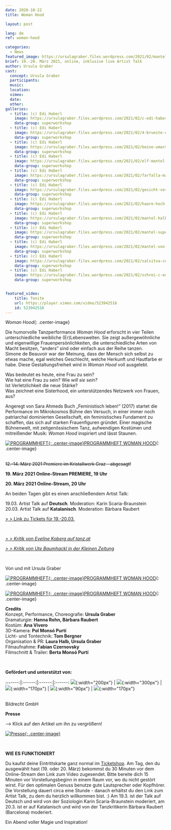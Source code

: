 ```yaml
---
date: 2020-10-22
title: Woman Hood

layout: post

lang: de
ref: woman-hood

categories:
  - News
featured_image: https://ursulagraber.files.wordpress.com/2021/02/mantel-superwoman-c-edi-haberl-13_1.jpg?w=500&fit=crop
brief: 19.-20. März 2021, online, inklusive live Artist Talk
author: Ursula Graber
cast:
  concept: Ursula Graber
  participants:
  music:
  location:
  vimeo:
  date:
  other:
galleries:
  - title: (c) Edi Haberl
    image: https://ursulagraber.files.wordpress.com/2021/02/c-edi-haberl-1_1.jpg?w=1024&fit=crop
    data-group: superworkshop
  - title: (c) Edi Haberl
    image: https://ursulagraber.files.wordpress.com/2021/02/4-brueste-c-edi-haberl-7_1.jpg?w=1024&fit=crop
    data-group: superworkshop
  - title: (c) Edi Haberl
    image: https://ursulagraber.files.wordpress.com/2021/02/beine-umarmen-c-edi-haberl-8_1.jpg?w=1024&fit=crop
    data-group: superworkshop
  - title: (c) Edi Haberl
    image: https://ursulagraber.files.wordpress.com/2021/02/elf-mantel-c-edi-haberl-11_1.jpg?w=1024&fit=crop
    data-group: superworkshop
  - title: (c) Edi Haberl
    image: https://ursulagraber.files.wordpress.com/2021/02/farfalla-mantel-c-edi-haberl-12_1.jpg?w=1024&fit=crop
    data-group: superworkshop
  - title: (c) Edi Haberl
    image: https://ursulagraber.files.wordpress.com/2021/02/gesicht-verdeckt-c-edi-haberl-3_1.jpg?w=1024&fit=crop
    data-group: superworkshop
  - title: (c) Edi Haberl
    image: https://ursulagraber.files.wordpress.com/2021/02/haare-hoch-c-edi-haberl-5_1.jpg?w=1024&fit=crop
    data-group: superworkshop
  - title: (c) Edi Haberl
    image: https://ursulagraber.files.wordpress.com/2021/02/mantel-halb-c-edi-haberl-4_1.jpg?w=1024&fit=crop
    data-group: superworkshop
  - title: (c) Edi Haberl
    image: https://ursulagraber.files.wordpress.com/2021/02/mantel-superwoman-c-edi-haberl-13_1.jpg?w=1024&fit=crop
    data-group: superworkshop
  - title: (c) Edi Haberl
    image: https://ursulagraber.files.wordpress.com/2021/02/mantel-von-hinten-c-edi-haberl-15_1.jpg?w=1024&fit=crop
    data-group: superworkshop
  - title: (c) Edi Haberl
    image: https://ursulagraber.files.wordpress.com/2021/02/salsitxa-cerstecktc-edi-haberl-10_1.jpg?w=1024&fit=crop
    data-group: superworkshop
  - title: (c) Edi Haberl
    image: https://ursulagraber.files.wordpress.com/2021/02/schrei-c-edi-haberl-2_1.jpg?w=1024&fit=crop
    data-group: superworkshop


featured_video:
    title: Tonite
    url: https://player.vimeo.com/video/523942516
    id: 523942516
---
```



*Woman Hood*{: .center-image}

Die humorvolle Tanzperformance <i>Woman Hood</i> erforscht in vier Teilen unterschiedliche weibliche (Er)Lebenswelten. Sie zeigt außergewöhnliche und eigenwillige Frauenpersönlichkeiten, die unterschiedliche Arten von Macht besitzen, “anders” sind oder einfach aus der Reihe tanzen.   
Simone de Beauvoir war der Meinung, dass der Mensch sich selbst zu etwas mache, egal welches Geschlecht, welche Herkunft und Hautfarbe er habe. Diese Gestaltungsfreiheit wird in <i>Woman Hood</i> voll ausgelebt.<br>

Was bedeutet es heute, eine Frau zu sein? <br>
 Wie hat eine Frau zu sein? Wie <i>will sie sein?</i><br>
Ist Verletzlichkeit die neue Stärke?<br>
Was zeichnet eine Sisterhood, ein unterstützendes Netzwerk von Frauen, aus?   

Angeregt von Sara Ahmeds Buch „Feministisch leben!“ (2017) startet die Performance im Mikrokosmos Bühne den Versuch, in einer immer noch patriarchal dominierten Gesellschaft, ein feministisches Fundament zu schaffen, das sich auf starken Frauenfiguren gründet.
Einer magische Bühnenwelt, mit zeitgenössischem Tanz, aufwendigen Kostümen und mitreißender Musik: <i>Woman Hood</i> inspiriert und lässt Staunen.   

[![PROGRAMMHEFT]({{site.url}}/images/file-icon.png){: .center-image}PROGRAMMHEFT WOMAN HOOD]({{site.url}}/docs/Programmheft_WomanHood.pdf){: .center-image}


<!--plop-->

<br>
<del>12.-14. März 2021 Premiere im Kristallwerk Graz - abgesagt!</del>


**19. März 2021 Online-Stream PREMIERE, 19 Uhr**   

**20. März 2021 Online-Stream, 20 Uhr**  

An beiden Tagen gibt es einen anschließendem Artist Talk:   

19.03. Artist Talk auf **Deutsch**. Moderation: Karin Scaria-Braunstein   
20.03. Artist Talk auf **Katalanisch**. Moderation: Bàrbara Raubert


<a href="https://shop.ticketteer.com/ursula_graber_contemporary_dancer_choreographer/e/evt_60230a12e25f0300199e66b6">> > Link zu Tickets für 19.-20.03.</a>


<br />


*[> > Kritik von Eveline Koberg auf tanz.at](http://www.tanz.at/index.php/kritiken/kritiken-2021/2443-ursula-graber-woman-hood)<br />*


*[> > Kritik von Ute Baumhackl in der Kleinen Zeitung](https://www.kleinezeitung.at/kultur/festspiele/5952977/Selbstbewusste-Weiblichkeit-die-kratzt-und-Spass-macht)<br />*


<br />


Von und mit Ursula Graber<br />


[![PROGRAMMHEFT]({{site.url}}/images/file-icon.png){: .center-image}PROGRAMMHEFT WOMAN HOOD]({{site.url}}/docs/Programmheft_WomanHood.pdf){: .center-image}


<!--plop-->

[![PROGRAMMHEFT]({{site.url}}/images/file-icon.png){: .center-image}PROGRAMMHEFT WOMAN HOOD]({{site.url}}/docs/Programmheft_WomanHood.pdf){: .center-image}



**Credits**  
Konzept, Performance, Choreografie: 	**Ursula Graber**  
Dramaturgie:	**Hanna Rohn, Bàrbara Raubert**   
Kostüm:	**Ana Vivero**  
3D-Kamera: **Pol Monsó Purtí**   
Licht- und Tontechnik:	**Tom Bergner**   
Organisation & PR:	**Laura Halb, Ursula Graber**  
Filmaufnahme: **Fabian Czernovsky**   
Filmschnitt & Trailer: **Berta Monsó Purtí**


<br />

**Gefördert und unterstützt von:**  


:------:|:------:|:------:|:------:
![]({{site.url}}/images/logograz.png){:width="200px"} | ![]({{site.url}}/images/logobund.png){:width="300px"} | ![]({{site.url}}/images/logodat.png){:width="170px"} | ![]({{site.url}}/images/logokristallwerk.png){:width="90px"} | ![]({{site.url}}/images/logolaut.png){:width="170px"}

<br>
Bildrecht GmbH
<br>

**Presse**


<p>
--> Klick auf den Artikel um ihn zu vergrößern!
</p>


[![Presse](https://ursulagraber.files.wordpress.com/2020/08/artikel.png?w=300){: .center-image}](https://ursulagraber.files.wordpress.com/2020/08/artikel.png?w=1000)

<br />

**WIE ES FUNKTIONIERT**   

Du kaufst deine Eintrittskarte ganz normal im <a href="https://shop.ticketteer.com/ursula_graber_contemporary_dancer_choreographer/e/evt_60230a12e25f0300199e66b6">Ticketshop</a>. Am Tag, den du ausgewählt hast (19. oder 20. März) bekommst du 30 Minuten vor dem Online-Stream den Link zum Video zugesendet. Bitte bereite dich 15 Minuten vor Vorstellungsbeginn in einem Raum vor, wo du nicht gestört wirst. Für den optimalen Genuss benutze gute Lautsprecher oder Kopfhörer. Die Vorstellung dauert circa eine Stunde - danach erhältst du den Link zum Artist Talk, zu dem du herzlich willkommen bist. :) Am 19.3. ist der Talk auf Deutsch und wird von der Soziologin Karin  Scaria-Braunstein moderiert, am 20.3. ist er auf Katalanisch und wird von der Tanzkritikerin Bàrbara Raubert (Barcelona) moderiert.


<!--plop-->

Ein Abend voller Magie und Inspiration!<br />


<!--[![Totem](https://i.vimeocdn.com/video/746500438_640.jpg)](https://player.vimeo.com/video/306702195)-->
